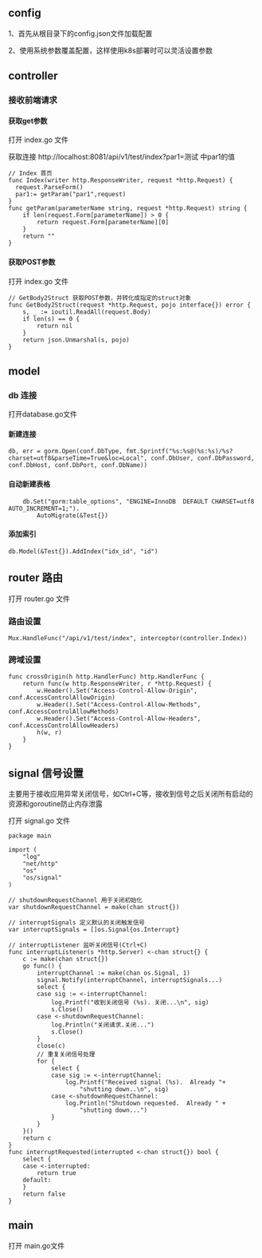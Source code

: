 ## config 

1、首先从根目录下的config.json文件加载配置

2、使用系统参数覆盖配置，这样使用k8s部署时可以灵活设置参数

## controller

### 接收前端请求

#### 获取get参数

打开 index.go 文件

获取连接 http://localhost:8081/api/v1/test/index?par1=测试 中par1的值

```
// Index 首页
func Index(writer http.ResponseWriter, request *http.Request) {
  request.ParseForm()
  par1:= getParam("par1",request)
}
func getParam(parameterName string, request *http.Request) string {
	if len(request.Form[parameterName]) > 0 {
		return request.Form[parameterName][0]
	}
	return ""
}
```
#### 获取POST参数

打开 index.go 文件

```
// GetBody2Struct 获取POST参数，并转化成指定的struct对象
func GetBody2Struct(request *http.Request, pojo interface{}) error {
	s, _ := ioutil.ReadAll(request.Body)
	if len(s) == 0 {
		return nil
	}
	return json.Unmarshal(s, pojo)
}
```

## model

### db 连接

打开database.go文件

#### 新建连接

```
db, err = gorm.Open(conf.DbType, fmt.Sprintf("%s:%s@(%s:%s)/%s?charset=utf8&parseTime=True&loc=Local", conf.DbUser, conf.DbPassword, conf.DbHost, conf.DbPort, conf.DbName))
```

#### 自动新建表格

```
	db.Set("gorm:table_options", "ENGINE=InnoDB  DEFAULT CHARSET=utf8 AUTO_INCREMENT=1;").
		AutoMigrate(&Test{})
```

#### 添加索引

```
db.Model(&Test{}).AddIndex("idx_id", "id")
```

## router 路由

打开 router.go 文件

### 路由设置

```
Mux.HandleFunc("/api/v1/test/index", interceptor(controller.Index))
```

### 跨域设置

```
func crossOrigin(h http.HandlerFunc) http.HandlerFunc {
	return func(w http.ResponseWriter, r *http.Request) {
		w.Header().Set("Access-Control-Allow-Origin", conf.AccessControlAllowOrigin)
		w.Header().Set("Access-Control-Allow-Methods", conf.AccessControlAllowMethods)
		w.Header().Set("Access-Control-Allow-Headers", conf.AccessControlAllowHeaders)
		h(w, r)
	}
}
```


## signal 信号设置

主要用于接收应用异常关闭信号，如Ctrl+C等，接收到信号之后关闭所有启动的资源和goroutine防止内存泄露

打开 signal.go 文件

```
package main

import (
	"log"
	"net/http"
	"os"
	"os/signal"
)

// shutdownRequestChannel 用于关闭初始化
var shutdownRequestChannel = make(chan struct{})

// interruptSignals 定义默认的关闭触发信号
var interruptSignals = []os.Signal{os.Interrupt}

// interruptListener 监听关闭信号(Ctrl+C)
func interruptListener(s *http.Server) <-chan struct{} {
	c := make(chan struct{})
	go func() {
		interruptChannel := make(chan os.Signal, 1)
		signal.Notify(interruptChannel, interruptSignals...)
		select {
		case sig := <-interruptChannel:
			log.Printf("收到关闭信号 (%s). 关闭...\n", sig)
			s.Close()
		case <-shutdownRequestChannel:
			log.Println("关闭请求.关闭...")
			s.Close()
		}
		close(c)
		// 重复关闭信号处理
		for {
			select {
			case sig := <-interruptChannel:
				log.Printf("Received signal (%s).  Already "+
					"shutting down..\n", sig)
			case <-shutdownRequestChannel:
				log.Println("Shutdown requested.  Already " +
					"shutting down...")
			}
		}
	}()
	return c
}
func interruptRequested(interrupted <-chan struct{}) bool {
	select {
	case <-interrupted:
		return true
	default:
	}
	return false
}

```

## main

打开 main.go文件




